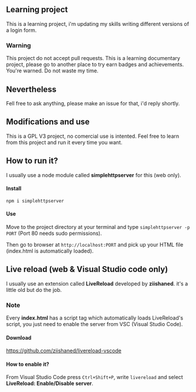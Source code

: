## Learning project
This is a learning project, i'm updating my skills writing different versions of a login form.

### Warning
This project do not accept pull requests. This is a learning documentary project, please go to another place to try earn badges and achievements. You're warned. Do not waste my time.

## Nevertheless
Fell free to ask anything, please make an issue for that, i'd reply shortly.

## Modifications and use
This is a GPL V3 project, no comercial use is intented. Feel free to learn from this project and run it every time you want.

## How to run it?
I usually use a node module called **simplehttpserver** for this (web only).

#### Install
`npm i simplehttpserver`

#### Use
Move to the project directory at your terminal and type `simplehttpserver -p PORT` (Port 80 needs sudo permissions).

Then go to browser at `http://localhost:PORT` and pick up your HTML file (index.html is automatically loaded).

## Live reload (web & Visual Studio code only)
I usually use an extension called **LiveReload** developed by **ziishaned**. it's a little old but do the job.

### Note
Every **index.html** has a script tag which automatically loads LiveReload's script, you just need to enable the server from VSC (Visual Studio Code).

#### Download

https://github.com/ziishaned/livereload-vscode

#### How to enable it?
From Visual Studio Code press `Ctrl+Shift+P`, write `livereload` and select **LiveReload: Enable/Disable server**.
